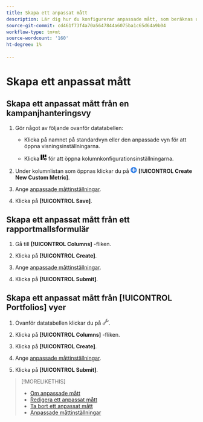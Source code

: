 ```yaml
---
title: Skapa ett anpassat mått
description: Lär dig hur du konfigurerar anpassade mått, som beräknas utifrån standardvärden.
source-git-commit: cd461f73f4a70a5647844a6075ba1c65d64a9b04
workflow-type: tm+mt
source-wordcount: '160'
ht-degree: 1%

---
```


# Skapa ett anpassat mått

## Skapa ett anpassat mått från en kampanjhanteringsvy

1. Gör något av följande ovanför datatabellen:

   * Klicka på namnet på standardvyn eller den anpassade vyn för att öppna visningsinställningarna.

   * Klicka ![Egna kolumner](/help/search-social-commerce/assets/custom-columns.png "Egna kolumner") för att öppna kolumnkonfigurationsinställningarna.

1. Under kolumnlistan som öppnas klickar du på ![Skapa nytt anpassat mått](/help/search-social-commerce/assets/add.png) **[!UICONTROL Create New Custom Metric]**.

1. Ange [anpassade måttinställningar](custom-metric-settings.md).

1. Klicka på **[!UICONTROL Save]**.

## Skapa ett anpassat mått från ett rapportmallsformulär

1. Gå till **[!UICONTROL Columns]** -fliken.

1. Klicka på **[!UICONTROL Create]**.

1. Ange [anpassade måttinställningar](custom-metric-settings.md).

1. Klicka på **[!UICONTROL Submit]**.

## Skapa ett anpassat mått från [!UICONTROL Portfolios] vyer

1. Ovanför datatabellen klickar du på ![Redigera markerad vy](/help/search-social-commerce/assets/view-settings.png "Redigera markerad vy").

1. Klicka på **[!UICONTROL Columns]** -fliken.

1. Klicka på **[!UICONTROL Create]**.

1. Ange [anpassade måttinställningar](custom-metric-settings.md).

1. Klicka på **[!UICONTROL Submit]**.

>[!MORELIKETHIS]
>
>* [Om anpassade mått](custom-metric-about.md)
>* [Redigera ett anpassat mått](custom-metric-edit.md)
>* [Ta bort ett anpassat mått](custom-metric-delete.md)
>* [Anpassade måttinställningar](custom-metric-settings.md)

